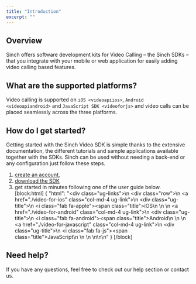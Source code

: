 ```yaml
---
title: "Introduction"
excerpt: ""
---
```

## Overview

Sinch offers software development kits for Video Calling – the Sinch SDKs – that you integrate with your mobile or web application for easily adding video calling based features.

## What are the supported platforms?

Video calling is supported on `iOS <videoapiios>`, `Android <videoapiandroid>` and `JavaScript SDK <videoforjs>` and video calls can be placed seamlessly across the three platforms.

## How do I get started?

Getting started with the Sinch Video SDK is simple thanks to the extensive documentation, the different tutorials and sample applications available together with the SDKs. Sinch can be used without needing a back-end or any configuration just follow these steps.

1.  [create an account](https://portal.sinch.com/#/signup),
2.  [download the SDK](page:downloads)
3.  get started in minutes following one of the user guide below.
[block:html]
{
  "html": "<div class=\"ug-links\">\n  <div class=\"row\">\n    <a href=\"./video-for-ios\" class=\"col-md-4 ug-link\">\n      <div class=\"ug-title\">\n        <i class=\"fab fa-apple\"></i><span class=\"title\">iOS</span>\n      </div>\n    </a>\n    <a href=\"./video-for-android\" class=\"col-md-4 ug-link\">\n      <div class=\"ug-title\">\n        <i class=\"fab fa-android\"></i><span class=\"title\">Android</span>\n      </div>\n    </a>\n    <a href=\"./video-for-javascript\" class=\"col-md-4 ug-link\">\n      <div class=\"ug-title\">\n        <i class=\"fab fa-js\"></i><span class=\"title\">JavaScript</span>\n      </div>\n    </a>\n  </div>\n</div>\n\n<style></style>"
}
[/block]
## Need help?

If you have any questions, feel free to check out our help section or contact us.